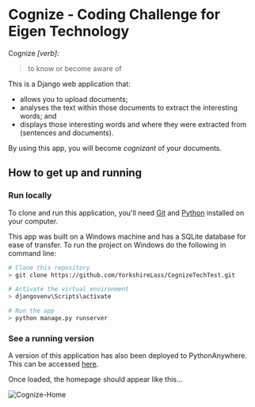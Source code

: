
# Cognize - Coding Challenge for Eigen Technology

Cognize *[verb]*:
> to know or become aware of

This is a Django web application that:
* allows you to upload documents;
* analyses the text within those documents to extract the interesting words; and 
* displays those interesting words and where they were extracted from (sentences and documents). 

By using this app, you will become *cognizant* of your documents.


## How to get up and running

### Run locally

To clone and run this application, you'll need [Git](https://git-scm.com/downloads) and [Python](https://www.python.org/downloads/) installed on your computer.

This app was built on a Windows machine and has a SQLite database for ease of transfer. To run the project on Windows do the following in command line:

```bash
# Clone this repository
> git clone https://github.com/YorkshireLass/CognizeTechTest.git

# Activate the virtual environment
> djangovenv\Scripts\activate

# Run the app
> python manage.py runserver
```

### See a running version

A version of this application has also been deployed to PythonAnywhere. This can be accessed [here](http://yorkshirelass.pythonanywhere.com/).

Once loaded, the homepage should appear like this...

![Cognize-Home](https://github.com/YorkshireLass/CognizeTechTest/blob/master/media/images/HomeScreenshot.PNG)



